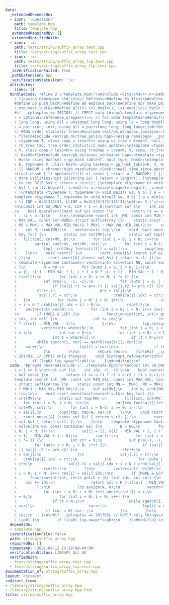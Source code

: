 ```yaml
---
data:
  _extendedDependsOn:
  - icon: ':question:'
    path: template.hpp
    title: template.hpp
  _extendedRequiredBy: []
  _extendedVerifiedWith:
  - icon: ':x:'
    path: tests/string/suffix_array.test.cpp
    title: tests/string/suffix_array.test.cpp
  - icon: ':x:'
    path: tests/string/suffix_array_lcp.test.cpp
    title: tests/string/suffix_array_lcp.test.cpp
  _isVerificationFailed: true
  _pathExtension: hpp
  _verificationStatusIcon: ':x:'
  attributes:
    links: []
  bundledCode: "#line 2 \"template.hpp\"\n#include <bits/stdc++.h>\n#define DEBUG\
    \ 1\nusing namespace std;\n\n// Defines\n#define fs first\n#define sn second\n\
    #define pb push_back\n#define eb emplace_back\n#define mpr make_pair\n#define\
    \ mtp make_tuple\n#define all(x) (x).begin(), (x).end()\n// Basic type definitions\n\
    #if __cplusplus == 201703L // CPP17 only things\ntemplate <typename T> using opt_ref\
    \ = optional<reference_wrapper<T>>; // for some templates\n#endif\nusing ll =\
    \ long long; using ull = unsigned long long; using ld = long double;\nusing pii\
    \ = pair<int, int>; using pll = pair<long long, long long>;\n#ifdef __GNUG__\n\
    // PBDS order statistic tree\n#include <ext/pb_ds/assoc_container.hpp> // Common\
    \ file\n#include <ext/pb_ds/tree_policy.hpp>\nusing namespace __gnu_pbds;\ntemplate\
    \ <typename T, class comp = less<T>> using os_tree = tree<T, null_type, comp,\
    \ rb_tree_tag, tree_order_statistics_node_update>;\ntemplate <typename K, typename\
    \ V, class comp = less<K>> using treemap = tree<K, V, comp, rb_tree_tag, tree_order_statistics_node_update>;\n\
    // HashSet\n#include <ext/pb_ds/assoc_container.hpp>\ntemplate <typename T, class\
    \ Hash> using hashset = gp_hash_table<T, null_type, Hash>;\ntemplate <typename\
    \ K, typename V, class Hash> using hashmap = gp_hash_table<K, V, Hash>;\nconst\
    \ ll RANDOM = chrono::high_resolution_clock::now().time_since_epoch().count();\n\
    struct chash { ll operator()(ll x) const { return x ^ RANDOM; } };\n#endif\n//\
    \ More utilities\nint SZ(string &v) { return v.length(); }\ntemplate <typename\
    \ C> int SZ(C &v) { return v.size(); }\ntemplate <typename C> void UNIQUE(vector<C>\
    \ &v) { sort(v.begin(), v.end()); v.resize(unique(v.begin(), v.end()) - v.begin());\
    \ }\ntemplate <typename T, typename U> void maxa(T &a, U b) { a = max(a, b); }\n\
    template <typename T, typename U> void mina(T &a, U b) { a = min(a, b); }\nconst\
    \ ll INF = 0x3f3f3f3f, LLINF = 0x3f3f3f3f3f3f3f3f;\n#line 3 \"string/suffix_array.hpp\"\
    \n\nconst int SA_ONLY = 0, LCP = 1 << 0;\nstruct suf {\n    int idx, r1, r2;\n\
    \n    bool operator<(const suf &o) const {\n        return r1 == o.r1 ? r2 < o.r2\
    \ : r1 < o.r1;\n    }\n};\ntemplate <const int _MN, const int MIN_VAL, const int\
    \ MAX_VAL, const int MODE> struct SuffixArray {\n    static const int MN = _MN+1,\
    \ MV = MN+1 > MAX_VAL-MIN_VAL+2 ? MN+1 : MAX_VAL-MIN_VAL+2;\n    suf sa[MN];\n\
    \    int N, crnk[MN];\n    vector<int> lcp;\n\n    void rsort_once(function<int(suf&)>\
    \ key_fun) {\n        static int cnt[MV];\n        static suf tmp[MN];\n     \
    \   fill(cnt, cnt+MV, 0);\n        for (int i = 0; i < N; i++)\n            cnt[key_fun(sa[i])]++;\n\
    \        partial_sum(cnt, cnt+MV, cnt);\n        for (int i = N-1; i >= 0; i--)\n\
    \            tmp[--cnt[key_fun(sa[i])]] = sa[i];\n        copy(tmp, tmp+N, sa);\n\
    \    }\n\n    void rsort() {\n        rsort_once([&] (const suf &s) { return s.r2;\
    \ });\n        rsort_once([&] (const suf &s) { return s.r1; });\n    }\n\n   \
    \ template <typename Container> vector<int> solve(int N0, const Container &s)\
    \ {\n        N = N0;\n        for (auto i = 0; i < N; i++)\n            sa[i]\
    \ = {i, s[i] - MIN_VAL + 1, i + 1 < N ? s[i + 1] - MIN_VAL + 1 : 0};\n       \
    \ rsort();\n        for (int i = 2; i <= N; i *= 2) {\n            int ctr = 0;\n\
    \            suf pre{-1, -1, -1};\n            for (auto j = 0; j < N; j++) {\n\
    \                if (sa[j].r1 != pre.r1 || sa[j].r2 != pre.r2) {\n           \
    \         ctr++;\n                    pre = sa[j];\n                }\n      \
    \          sa[j].r1 = ctr;\n                crnk[sa[j].idx] = ctr;\n         \
    \   }\n            for (auto j = 0; j < N; j++)\n                sa[j].r2 = sa[j].idx\
    \ + i < N ? crnk[sa[j].idx + i] : 0;\n            rsort();\n        }\n\n    \
    \    vector<int> res(N);\n        for (int i = 0; i < N; i++) res[i] = sa[i].idx;\n\
    \n        if (MODE & LCP) {\n            function<int(int, int)> getch = [&] (int\
    \ idx, int col) {\n                col += idx;\n                return col < N\
    \ ? s[col] : MIN_VAL - 1;\n            };\n\n            lcp.assign(N, 0);\n \
    \           vector<int> where(N);\n            for (int i = 0; i < N; i++) where[res[i]]\
    \ = i;\n            int cur = 0;\n            for (int i = 0; i < N; i++) {\n\
    \                int t = where[i];\n                if (t < N-1)\n           \
    \         while (getch(i, cur) == getch(res[t+1], cur))\n                    \
    \    cur++;\n                lcp[t] = cur;\n\n                if (cur > 0) cur--;\n\
    \            }\n        }\n\n        return res;\n    }\n\n#if __cplusplus ==\
    \ 201703L // CPP17 only things\n    void bind(opt_ref<vector<int>> lcp0) {\n \
    \       if (lcp0) lcp.swap(*lcp0);\n    }\n#endif\n};\n"
  code: "#pragma once\n#include \"../template.hpp\"\n\nconst int SA_ONLY = 0, LCP\
    \ = 1 << 0;\nstruct suf {\n    int idx, r1, r2;\n\n    bool operator<(const suf\
    \ &o) const {\n        return r1 == o.r1 ? r2 < o.r2 : r1 < o.r1;\n    }\n};\n\
    template <const int _MN, const int MIN_VAL, const int MAX_VAL, const int MODE>\
    \ struct SuffixArray {\n    static const int MN = _MN+1, MV = MN+1 > MAX_VAL-MIN_VAL+2\
    \ ? MN+1 : MAX_VAL-MIN_VAL+2;\n    suf sa[MN];\n    int N, crnk[MN];\n    vector<int>\
    \ lcp;\n\n    void rsort_once(function<int(suf&)> key_fun) {\n        static int\
    \ cnt[MV];\n        static suf tmp[MN];\n        fill(cnt, cnt+MV, 0);\n     \
    \   for (int i = 0; i < N; i++)\n            cnt[key_fun(sa[i])]++;\n        partial_sum(cnt,\
    \ cnt+MV, cnt);\n        for (int i = N-1; i >= 0; i--)\n            tmp[--cnt[key_fun(sa[i])]]\
    \ = sa[i];\n        copy(tmp, tmp+N, sa);\n    }\n\n    void rsort() {\n     \
    \   rsort_once([&] (const suf &s) { return s.r2; });\n        rsort_once([&] (const\
    \ suf &s) { return s.r1; });\n    }\n\n    template <typename Container> vector<int>\
    \ solve(int N0, const Container &s) {\n        N = N0;\n        for (auto i =\
    \ 0; i < N; i++)\n            sa[i] = {i, s[i] - MIN_VAL + 1, i + 1 < N ? s[i\
    \ + 1] - MIN_VAL + 1 : 0};\n        rsort();\n        for (int i = 2; i <= N;\
    \ i *= 2) {\n            int ctr = 0;\n            suf pre{-1, -1, -1};\n    \
    \        for (auto j = 0; j < N; j++) {\n                if (sa[j].r1 != pre.r1\
    \ || sa[j].r2 != pre.r2) {\n                    ctr++;\n                    pre\
    \ = sa[j];\n                }\n                sa[j].r1 = ctr;\n             \
    \   crnk[sa[j].idx] = ctr;\n            }\n            for (auto j = 0; j < N;\
    \ j++)\n                sa[j].r2 = sa[j].idx + i < N ? crnk[sa[j].idx + i] : 0;\n\
    \            rsort();\n        }\n\n        vector<int> res(N);\n        for (int\
    \ i = 0; i < N; i++) res[i] = sa[i].idx;\n\n        if (MODE & LCP) {\n      \
    \      function<int(int, int)> getch = [&] (int idx, int col) {\n            \
    \    col += idx;\n                return col < N ? s[col] : MIN_VAL - 1;\n   \
    \         };\n\n            lcp.assign(N, 0);\n            vector<int> where(N);\n\
    \            for (int i = 0; i < N; i++) where[res[i]] = i;\n            int cur\
    \ = 0;\n            for (int i = 0; i < N; i++) {\n                int t = where[i];\n\
    \                if (t < N-1)\n                    while (getch(i, cur) == getch(res[t+1],\
    \ cur))\n                        cur++;\n                lcp[t] = cur;\n\n   \
    \             if (cur > 0) cur--;\n            }\n        }\n\n        return\
    \ res;\n    }\n\n#if __cplusplus == 201703L // CPP17 only things\n    void bind(opt_ref<vector<int>>\
    \ lcp0) {\n        if (lcp0) lcp.swap(*lcp0);\n    }\n#endif\n};\n"
  dependsOn:
  - template.hpp
  isVerificationFile: false
  path: string/suffix_array.hpp
  requiredBy: []
  timestamp: '2021-09-12 23:20:08-04:00'
  verificationStatus: LIBRARY_ALL_WA
  verifiedWith:
  - tests/string/suffix_array.test.cpp
  - tests/string/suffix_array_lcp.test.cpp
documentation_of: string/suffix_array.hpp
layout: document
redirect_from:
- /library/string/suffix_array.hpp
- /library/string/suffix_array.hpp.html
title: string/suffix_array.hpp
---
```

